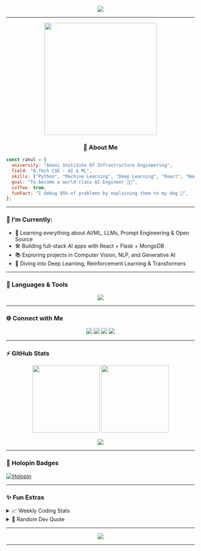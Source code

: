 <!-- README.md for Rjchauhan18 -->
<p align="center">
  <img src="https://readme-typing-svg.herokuapp.com?font=Fira+Code&duration=2500&pause=1000&color=F75C7E&center=true&vCenter=true&width=435&lines=Hey+there!+I'm+Rahul+Chauhan+%F0%9F%91%8B;CS+Student+%7C+AI+%26+ML+Explorer;Open+Source+Enthusiast+%E2%9C%A8;Always+Learning+Something+New+%F0%9F%9A%80" />
</p>

---

<p align="center">
  <img src="https://media.giphy.com/media/qgQUggAC3Pfv687qPC/giphy.gif" width="300" />
</p>

<h3 align="center">🚀 About Me</h3>

```js
const rahul = {
  university: "Adani Institute Of Infrastructure Engineering",
  field: "B.Tech CSE - AI & ML",
  skills: ["Python", "Machine Learning", "Deep Learning", "React", "Node.js"],
  goal: "To become a world-class AI Engineer 👨‍💻",
  coffee: true,
  funFact: "I debug 95% of problems by explaining them to my dog 🐶",
};
````

---

### 🧠 I’m Currently:

* 🌱 Learning everything about AI/ML, LLMs, Prompt Engineering & Open Source
* 🛠️ Building full-stack AI apps with React + Flask + MongoDB
* 📚 Exploring projects in Computer Vision, NLP, and Generative AI
* 🧠 Diving into Deep Learning, Reinforcement Learning & Transformers

---

### 🧰 Languages & Tools

<p align="center">
  <img src="https://skillicons.dev/icons?i=python,tensorflow,pytorch,react,nodejs,mongodb,docker,git,linux,figma,vscode" />
</p>

---

### 🌐 Connect with Me

<p align="center">
  <a href="https://www.linkedin.com/in/rahul-chauhan-3b3798215/" target="_blank"><img src="https://img.shields.io/badge/LinkedIn-blue?style=for-the-badge&logo=linkedin" /></a>
  <a href="mailto:rjchauhan5000000@gmail.com"><img src="https://img.shields.io/badge/Email-D14836?style=for-the-badge&logo=gmail&logoColor=white" /></a>
  <a href="https://github.com/Rjchauhan18" target="_blank"><img src="https://img.shields.io/badge/GitHub-171515?style=for-the-badge&logo=github" /></a>
  <a href="https://stackoverflow.com/users/20192534/rahul-chauhan" target="_blank"><img src="https://img.shields.io/badge/StackOverflow-FE7A16?style=for-the-badge&logo=stack-overflow&logoColor=white" /></a>
</p>

---

### ⚡ GitHub Stats

<p align="center">
  <img src="https://github-readme-stats.vercel.app/api?username=Rjchauhan18&show_icons=true&theme=tokyonight&border_radius=10" height="180px" />
  <img src="https://github-readme-stats.vercel.app/api/top-langs/?username=Rjchauhan18&layout=compact&theme=tokyonight&border_radius=10" height="180px" />
</p>

<p align="center">
  <img src="https://streak-stats.demolab.com?user=Rjchauhan18&theme=tokyonight&border_radius=10" />
</p>

---

### 🏅 Holopin Badges

[![Holopin](https://holopin.me/rjchauhan18)](https://holopin.io/@rjchauhan18)

---

### ✨ Fun Extras

<details>
  <summary>📈 Weekly Coding Stats</summary>
  <p align="center">
    <img src="https://github-readme-stats.vercel.app/api/wakatime?username=@rahulchauhan&theme=radical&layout=compact" alt="Wakatime Stats (if configured)" />
  </p>
</details>

<details>
  <summary>🎯 Random Dev Quote</summary>
  <blockquote>
    <img src="https://quotes-github-readme.vercel.app/api?type=horizontal&theme=tokyonight" />
  </blockquote>
</details>

---

<p align="center">
  <img src="https://capsule-render.vercel.app/api?type=waving&height=90&color=gradient&section=footer"/>
</p>

---
